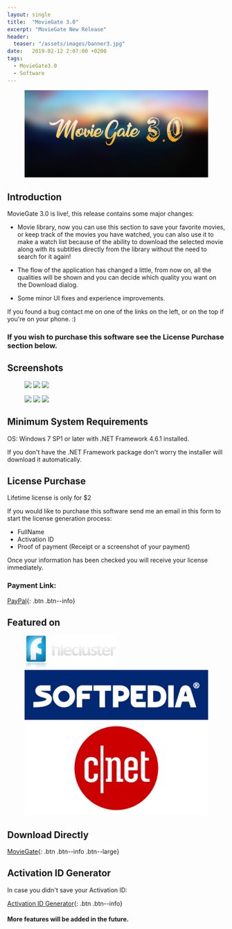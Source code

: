 ```yaml
---
layout: single
title:  "MovieGate 3.0"
excerpt: "MovieGate New Release"
header:
  teaser: "/assets/images/banner3.jpg"
date:   2019-02-12 2:07:00 +0200
tags:
  - MovieGate3.0 
  - Software
---
```

 
<figure>
	<a href=""><img src="/assets/images/banner3.jpg"></a>
</figure>

## Introduction

MovieGate 3.0 is live!, this release contains some major changes:

- Movie library, now you can use this section to save your favorite movies, or keep track of the movies you have watched, you can also use it to make a watch list because of the ability to download the selected movie along with its subtitles directly from the library without the need to search for it again!

- The flow of the application has changed a little, from now on, all the qualities will be shown and you can decide which quality you want on the Download dialog.

- Some minor UI fixes and experience improvements.

If you found a bug contact me on one of the links on the left, or on the top if you're on your phone. :)

### If you wish to purchase this software see the License Purchase section below.

## Screenshots

<figure class="third">
	<a href="https://github.com/hmz777/MovieGate/raw/master/MovieGate_OxvqykJHTo.jpg"><img src="https://github.com/hmz777/MovieGate/raw/master/MovieGate_OxvqykJHTo.jpg"></a>
    <a href="https://github.com/hmz777/MovieGate/raw/master/MovieGate_ORNiTxLZCq.jpg"><img src="https://github.com/hmz777/MovieGate/raw/master/MovieGate_ORNiTxLZCq.jpg"></a>
    <a href="https://github.com/hmz777/MovieGate/raw/master/MovieGate_Dwreg81gZw.jpg"><img src="https://github.com/hmz777/MovieGate/raw/master/MovieGate_Dwreg81gZw.jpg"></a>
</figure>

<figure class="third">
	<a href="https://github.com/hmz777/MovieGate/raw/master/MovieGate_MIRXwVVH9k.jpg"><img src="https://github.com/hmz777/MovieGate/raw/master/MovieGate_MIRXwVVH9k.jpg"></a>
    <a href="https://github.com/hmz777/MovieGate/raw/master/MovieGate_msTdyhNraA.jpg"><img src="https://github.com/hmz777/MovieGate/raw/master/MovieGate_msTdyhNraA.jpg"></a>
    <a href="https://github.com/hmz777/MovieGate/raw/master/MovieGate_oehGUq9ywg.jpg"><img src="https://github.com/hmz777/MovieGate/raw/master/MovieGate_oehGUq9ywg.jpg"></a>
</figure>


## Minimum System Requirements

OS: Windows 7 SP1 or later with .NET Framework 4.6.1 installed.

If you don't have the .NET Framework package don't worry the installer will download it automatically.

## License Purchase

Lifetime license is only for $2

If you would like to purchase this software send me an email in this form to start the license generation process:

- FullName
- Activation ID
- Proof of payment (Receipt or a screenshot of your payment)

Once your information has been checked you will receive your license immediately.

### Payment Link: 

[PayPal](http://PayPal.me/MovieGateV2/2USD){: .btn .btn--info}

## Featured on

<figure class="third">
	<a href="https://www.filecluster.com/MovieGate.html"><img src="/assets/images/logo_filecluster.jpg"></a>
    <a href="https://www.softpedia.com/get/Internet/Internet-Radio-TV-Player/MovieGate.shtml"><img src="/assets/images/rba_sp_hd.png"></a>
    <a href="https://download.cnet.com/MovieGate/3000-31714_4-77997735.html"><img src="/assets/images/CNET-Logo-1.png"></a>
</figure>

## Download Directly


[MovieGate](https://github.com/hmz777/MovieGate/releases/download/3.2/MovieGateSetup.exe){: .btn .btn--info .btn--large}


## Activation ID Generator

In case you didn't save your Activation ID:


[Activation ID Generator](https://github.com/hmz777/MovieGate/releases/download/1.0/Activation.ID.Generator.exe){: .btn .btn--info}


#### More features will be added in the future.

